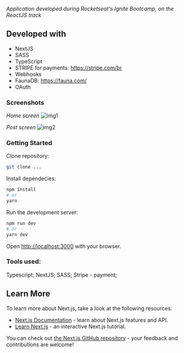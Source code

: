 *Application developed during Rocketseat's Ignite Bootcamp, on the ReactJS track*

## Developed with

- NextJS
- SASS
- TypeScript
- STRIPE for payments: https://stripe.com/br
- Webhooks
- FaunaDB: https://fauna.com/
- OAuth

### Screenshots

*Home screen*
![img1](https://user-images.githubusercontent.com/29109974/115020418-f18d9880-9e90-11eb-89a1-11d040f05d50.jpg)

*Post screen*
![img2](https://user-images.githubusercontent.com/29109974/115020424-f3575c00-9e90-11eb-9638-9b4575db7e08.jpg)

### Getting Started

Clone repository:

```bash
git clone ...
```

Install dependecies:

```bash
npm install
# or
yarn
```

Run the development server:

```bash
npm run dev
# or
yarn dev
```

Open [http://localhost:3000](http://localhost:3000) with your browser.

### Tools used: 

Typescript;
NextJS;
SASS;
Stripe - payment;

## Learn More

To learn more about Next.js, take a look at the following resources:

- [Next.js Documentation](https://nextjs.org/docs) - learn about Next.js features and API.
- [Learn Next.js](https://nextjs.org/learn) - an interactive Next.js tutorial.

You can check out [the Next.js GitHub repository](https://github.com/vercel/next.js/) - your feedback and contributions are welcome!